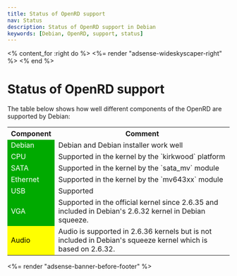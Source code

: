 ```yaml
---
title: Status of OpenRD support
nav: Status
description: Status of OpenRD support in Debian
keywords: [Debian, OpenRD, support, status]
---
```


<% content_for :right do %>
<%= render "adsense-wideskyscaper-right" %>
<% end %>

<h1>Status of OpenRD support</h1>

The table below shows how well different components of the OpenRD are
supported by Debian:

<table>

<tr>
<th>Component</th>
<th>Comment</th>
</tr>

<tr>
<td style="color: white; background-color: #00AA00">Debian</td>
<td>Debian and Debian installer work well</td>
</tr>

<tr>
<td style="color: white; background-color: #00AA00">CPU</td>
<td>Supported in the kernel by the `kirkwood` platform</td>
</tr>

<tr>
<td style="color: white; background-color: #00AA00">SATA</td>
<td>Supported in the kernel by the `sata_mv` module</td>
</tr>

<tr>
<td style="color: white; background-color: #00AA00">Ethernet</td>
<td>Supported in the kernel by the `mv643xx` module</td>
</tr>

<tr>
<td style="color: white; background-color: #00AA00">USB</td>
<td>Supported</td>
</tr>

<tr>
<td style="color: white; background-color: #00AA00">VGA</td>
<td>Supported in the official kernel since 2.6.35 and included in
Debian's 2.6.32 kernel in Debian squeeze.</td>
</tr>

<tr>
<td style="color: black; background-color: #FFFF00">Audio</td>
<td>Audio is supported in 2.6.36 kernels but is not included in Debian's
squeeze kernel which is based on 2.6.32.</td>
</tr>

</table>

<div class="bbf">
<%= render "adsense-banner-before-footer" %>
</div>


